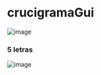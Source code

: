 # crucigramaGui

![image](https://github.com/user-attachments/assets/a671e285-6bb6-48cf-93a0-d7717ea17e84)
### 5 letras
![image](https://github.com/user-attachments/assets/b59df0f2-008c-4158-b372-648ef067c283)

